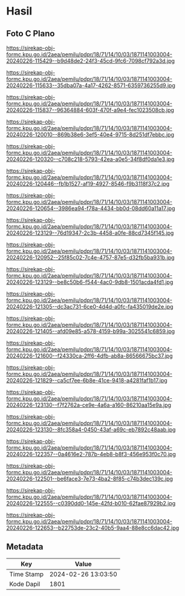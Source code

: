 # Hasil

## Foto C Plano

https://sirekap-obj-formc.kpu.go.id/2aea/pemilu/pdpr/18/71/14/10/03/1871141003004-20240226-115429--b9d48de2-24f3-45cd-9fc6-7098cf792a3d.jpg

https://sirekap-obj-formc.kpu.go.id/2aea/pemilu/pdpr/18/71/14/10/03/1871141003004-20240226-115633--35dba07a-4a17-4262-8571-6359736255d9.jpg

https://sirekap-obj-formc.kpu.go.id/2aea/pemilu/pdpr/18/71/14/10/03/1871141003004-20240226-115837--96364884-603f-470f-a9e4-fec1023508cb.jpg

https://sirekap-obj-formc.kpu.go.id/2aea/pemilu/pdpr/18/71/14/10/03/1871141003004-20240226-120010--869b38e6-3ef5-40e4-9715-8d251df7ebbc.jpg

https://sirekap-obj-formc.kpu.go.id/2aea/pemilu/pdpr/18/71/14/10/03/1871141003004-20240226-120320--c708c218-5793-42ea-a0e5-34f8df0da1e3.jpg

https://sirekap-obj-formc.kpu.go.id/2aea/pemilu/pdpr/18/71/14/10/03/1871141003004-20240226-120446--fb1b1527-af19-4927-8546-f9b3118f37c2.jpg

https://sirekap-obj-formc.kpu.go.id/2aea/pemilu/pdpr/18/71/14/10/03/1871141003004-20240226-120654--3986ea94-f78a-4434-bb0d-08dd60a11a17.jpg

https://sirekap-obj-formc.kpu.go.id/2aea/pemilu/pdpr/18/71/14/10/03/1871141003004-20240226-123129--76d19347-2c3b-4458-a0fe-88cd7345f145.jpg

https://sirekap-obj-formc.kpu.go.id/2aea/pemilu/pdpr/18/71/14/10/03/1871141003004-20240226-120952--25f85c02-7c4e-4757-87e5-d32fb5ba931b.jpg

https://sirekap-obj-formc.kpu.go.id/2aea/pemilu/pdpr/18/71/14/10/03/1871141003004-20240226-123129--be8c50b6-f544-4ac0-9db8-1501acda4fd1.jpg

https://sirekap-obj-formc.kpu.go.id/2aea/pemilu/pdpr/18/71/14/10/03/1871141003004-20240226-121305--dc3ac731-6ce0-4d4d-a0fc-fa435019de2e.jpg

https://sirekap-obj-formc.kpu.go.id/2aea/pemilu/pdpr/18/71/14/10/03/1871141003004-20240226-121405--afd09e85-a578-4159-b99a-3025541c6859.jpg

https://sirekap-obj-formc.kpu.go.id/2aea/pemilu/pdpr/18/71/14/10/03/1871141003004-20240226-121600--f24330ca-2ff6-4dfb-ab8a-86566675bc37.jpg

https://sirekap-obj-formc.kpu.go.id/2aea/pemilu/pdpr/18/71/14/10/03/1871141003004-20240226-121829--ca5cf7ee-6b8e-41ce-9418-a4281faf1b17.jpg

https://sirekap-obj-formc.kpu.go.id/2aea/pemilu/pdpr/18/71/14/10/03/1871141003004-20240226-123130--f7f2762a-ce9e-4a6a-a160-86210aa15e9a.jpg

https://sirekap-obj-formc.kpu.go.id/2aea/pemilu/pdpr/18/71/14/10/03/1871141003004-20240226-123130--8fc358a4-0450-43af-a69c-eb7892c48aab.jpg

https://sirekap-obj-formc.kpu.go.id/2aea/pemilu/pdpr/18/71/14/10/03/1871141003004-20240226-122357--0a4616e2-787b-4eb8-b8f3-456e953f0c70.jpg

https://sirekap-obj-formc.kpu.go.id/2aea/pemilu/pdpr/18/71/14/10/03/1871141003004-20240226-122501--be6face3-7e73-4ba2-8f85-c74b3dec139c.jpg

https://sirekap-obj-formc.kpu.go.id/2aea/pemilu/pdpr/18/71/14/10/03/1871141003004-20240226-122555--c0390dd0-145e-42fd-b010-62fae87929b2.jpg

https://sirekap-obj-formc.kpu.go.id/2aea/pemilu/pdpr/18/71/14/10/03/1871141003004-20240226-122653--b22753de-23c2-40b5-9aa4-88e8cc6dac42.jpg


## Metadata

| Key        | Value               |
| ---------- | ------------------- |
| Time Stamp | 2024-02-26 13:03:50 |
| Kode Dapil | 1801                |



